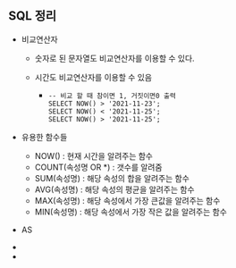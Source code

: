 ## SQL 정리

- 비교연산자

  - 숫자로 된 문자열도 비교연산자를 이용할 수 있다.

  - 시간도 비교연산자를 이용할 수 있음

    - ```MYSQL
      -- 비교 할 때 참이면 1, 거짓이면0 출력
      SELECT NOW() > '2021-11-23';
      SELECT NOW() < '2021-11-25';
      SELECT NOW() > '2021-11-25';
      ```

- 유용한 함수들

  - NOW() : 현재 시간을 알려주는 함수
  - COUNT(속성명 OR *) : 갯수를 알려줌
  - SUM(속성명) : 해당 속성의 합을 알려주는 함수
  - AVG(속성명) : 해당 속성의 평균을 알려주는 함수
  - MAX(속성명) : 해당 속성에서 가장 큰값을 알려주는 함수
  - MIN(속성명) : 해당 속성에서 가장 작은 값을 알려주는 함수

- AS

- 

- 
